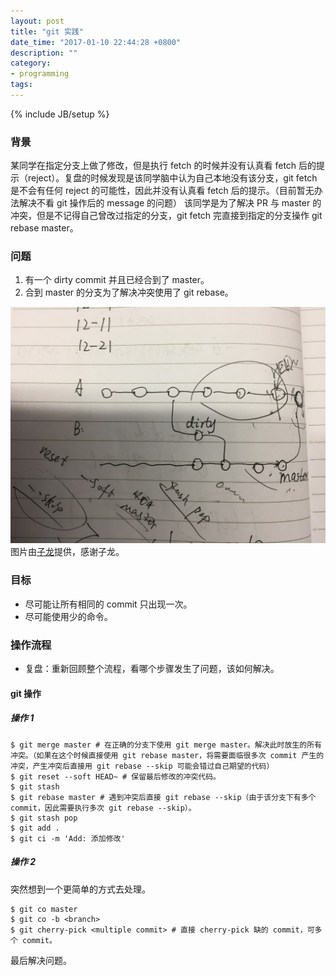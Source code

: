 ```yaml
---
layout: post
title: "git 实践"
date_time: "2017-01-10 22:44:28 +0800"
description: ""
category:
- programming
tags:
---
```

{% include JB/setup %}

### 背景

某同学在指定分支上做了修改，但是执行 fetch 的时候并没有认真看 fetch 后的提示（reject）。复盘的时候发现是该同学脑中认为自己本地没有该分支，git fetch 是不会有任何 reject 的可能性，因此并没有认真看 fetch 后的提示。（目前暂无办法解决不看 git 操作后的 message 的问题）
该同学是为了解决 PR 与 master 的冲突，但是不记得自己曾改过指定的分支，git fetch 完直接到指定的分支操作 git rebase master。

### 问题

1. 有一个 dirty commit 并且已经合到了 master。
2. 合到 master 的分支为了解决冲突使用了 git rebase。

![](/files/images/623C22E1EF012B3376F3B5CFD4A055C7.jpeg)
图片由[子龙](http://borninsummer.com/)提供，感谢子龙。

### 目标

- 尽可能让所有相同的 commit 只出现一次。
- 尽可能使用少的命令。

### 操作流程

- 复盘：重新回顾整个流程，看哪个步骤发生了问题，该如何解决。

#### git 操作

##### 操作 1

```shell
$ git merge master # 在正确的分支下使用 git merge master。解决此时放生的所有冲突。（如果在这个时候直接使用 git rebase master，将需要面临很多次 commit 产生的冲突，产生冲突后直接用 git rebase --skip 可能会错过自己期望的代码）
$ git reset --soft HEAD~ # 保留最后修改的冲突代码。
$ git stash
$ git rebase master # 遇到冲突后直接 git rebase --skip（由于该分支下有多个 commit，因此需要执行多次 git rebase --skip）。
$ git stash pop
$ git add .
$ git ci -m 'Add: 添加修改'
```

##### 操作 2

突然想到一个更简单的方式去处理。

```shell
$ git co master
$ git co -b <branch>
$ git cherry-pick <multiple commit> # 直接 cherry-pick 缺的 commit，可多个 commit。
```

最后解决问题。
